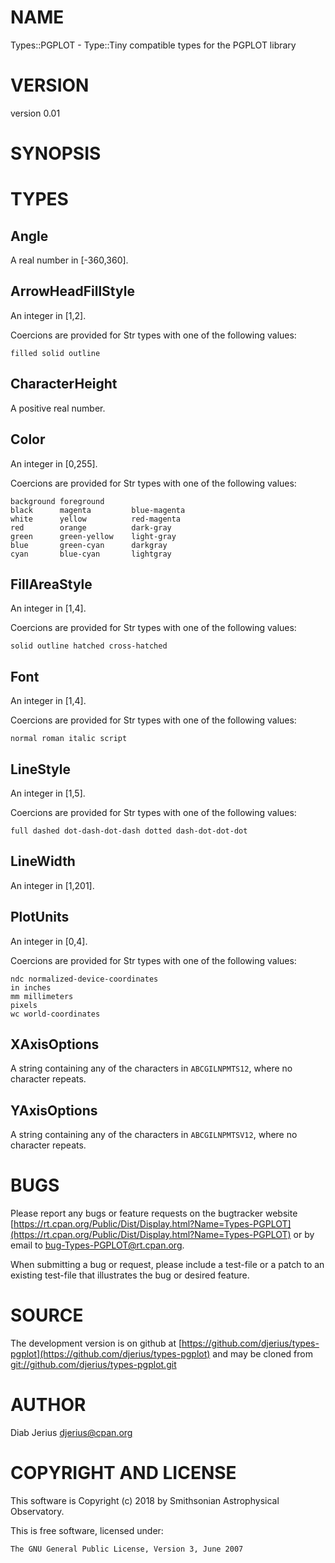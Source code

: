 # NAME

Types::PGPLOT - Type::Tiny compatible types for the PGPLOT library

# VERSION

version 0.01

# SYNOPSIS

# TYPES

## Angle

A real number in \[-360,360\].

## ArrowHeadFillStyle

An integer in \[1,2\].

Coercions are provided for Str types with one of the following values:

    filled solid outline

## CharacterHeight

A positive real number.

## Color

An integer in \[0,255\].

Coercions are provided for Str types with one of the following values:

    background foreground
    black      magenta         blue-magenta
    white      yellow          red-magenta
    red        orange          dark-gray
    green      green-yellow    light-gray
    blue       green-cyan      darkgray
    cyan       blue-cyan       lightgray

## FillAreaStyle

An integer in \[1,4\].

Coercions are provided for Str types with one of the following values:

    solid outline hatched cross-hatched

## Font

An integer in \[1,4\].

Coercions are provided for Str types with one of the following values:

    normal roman italic script

## LineStyle

An integer in \[1,5\].

Coercions are provided for Str types with one of the following values:

    full dashed dot-dash-dot-dash dotted dash-dot-dot-dot

## LineWidth

An integer in \[1,201\].

## PlotUnits

An integer in \[0,4\].

Coercions are provided for Str types with one of the following values:

    ndc normalized-device-coordinates
    in inches
    mm millimeters
    pixels
    wc world-coordinates

## XAxisOptions

A string containing any of the characters in `ABCGILNPMTS12`, where no character repeats.

## YAxisOptions

A string containing any of the characters in `ABCGILNPMTSV12`, where no character repeats.

# BUGS

Please report any bugs or feature requests on the bugtracker website
[https://rt.cpan.org/Public/Dist/Display.html?Name=Types-PGPLOT](https://rt.cpan.org/Public/Dist/Display.html?Name=Types-PGPLOT) or by
email to
[bug-Types-PGPLOT@rt.cpan.org](mailto:bug-Types-PGPLOT@rt.cpan.org).

When submitting a bug or request, please include a test-file or a
patch to an existing test-file that illustrates the bug or desired
feature.

# SOURCE

The development version is on github at [https://github.com/djerius/types-pgplot](https://github.com/djerius/types-pgplot)
and may be cloned from [git://github.com/djerius/types-pgplot.git](git://github.com/djerius/types-pgplot.git)

# AUTHOR

Diab Jerius <djerius@cpan.org>

# COPYRIGHT AND LICENSE

This software is Copyright (c) 2018 by Smithsonian Astrophysical Observatory.

This is free software, licensed under:

    The GNU General Public License, Version 3, June 2007
